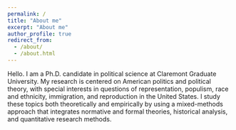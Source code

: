 ```yaml
---
permalink: /
title: "About me"
excerpt: "About me"
author_profile: true
redirect_from: 
  - /about/
  - /about.html
---
```


Hello. I am a Ph.D. candidate in political science at Claremont Graduate University. My research is centered on American politics and political theory, with special interests in questions of representation, populism, race and ethnicity, immigration, and reproduction in the United States. I study these topics both theoretically and empirically by using a mixed-methods approach that integrates normative and formal theories, historical analysis, and quantitative research methods. 
